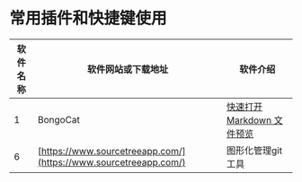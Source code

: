 # 常用插件和快捷键使用
| 软件名称 | 软件网站或下载地址                                                 | 软件介绍                                 |
| -------- | ------------------------------------------------------------------ | ---------------------------------------- |
|1  | BongoCat | [快速打开 Markdown 文件预览](https://github.com/ayangweb/BongoCat) | 桌面宠物，敲键盘或者鼠标操作都会事实跟进 |
| 6 | [https://www.sourcetreeapp.com/](https://www.sourcetreeapp.com/) | 图形化管理git工具 |